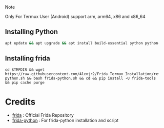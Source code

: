 > [!NOTE]
> Only For Termux User (Android) support arm, arm64, x86 and x86_64

## Installing Python
```bash
apt update && apt upgrade && apt install build-essential python python-pip git wget binutils openssl && pip install -U setuptools wheel && pip cache purge
```
## Installing frida
```
cd $TMPDIR && wget https://raw.githubusercontent.com/Alexjr2/Frida_Termux_Installation/refs/heads/main/frida-python.sh && bash frida-python.sh && cd && pip install -U frida-tools && pip cache purge
```
# Credits
- [frida](https://github.com/frida/frida) : Official Frida Repository
- [frida-python](https://github.com/frida/frida-python/tree/ebd797e4bc248b8d895d68ebf244a34744cb3ea9) : For frida-python installation and script
